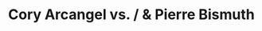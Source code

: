 ---
ee_id_show: '2162'
title: Cory Arcangel vs. / & Pierre Bismuth
url: cory-arcangel-vs-pierre-bismuth
live_url:
year: '2011'
venue: Team Gallery
state_country: New York
type:
dates:
wwwnews:
wwweblast:
pitch: I picked 3 of Pierre's things, he picked 3 of mine, and we made one together.
  :)
ps:
credits:
download:
layout: shows
---